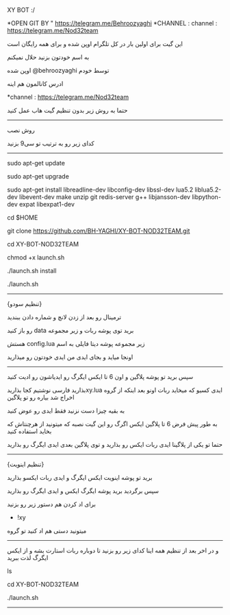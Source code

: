 XY BOT :/

*OPEN GIT BY " https://telegram.me/Behroozyaghi
*CHANNEL : channel : https://telegram.me/Nod32team
 
این گیت برای اولین بار در کل تلگرام اوپن شده و برای همه رایگان است
 
به اسم خودتون بزنید حلال نمیکنم

اوپن شده  @behroozyaghi توسط خودم  

ادرس کانالمون هم اینه

*channel : https://telegram.me/Nod32team

حتما به روش زیر بدون تنظیم گیت هاب عمل کنید
__________________________________________________________________________________________________________________________________
روش نصب

کدای زیر رو به ترتیب تو سی9 بزنید
____________________________________________________________________
sudo apt-get update

sudo apt-get upgrade

sudo apt-get install libreadline-dev libconfig-dev libssl-dev lua5.2 liblua5.2-dev libevent-dev make unzip git redis-server g++ libjansson-dev libpython-dev expat libexpat1-dev

cd $HOME

git clone https://github.com/BH-YAGHI/XY-BOT-NOD32TEAM.git

cd XY-BOT-NOD32TEAM

chmod +x launch.sh

./launch.sh install

./launch.sh

___________________________________________________________________________________________

{تنظیم سودو}

ترمینال رو بعد از زدن لانچ و شماره دادن ببندید

 رو باز کنید data برید توی پوشه ربات و زیر مجموعه

هستش config.lua زیر مجموعه پوشه دیتا فایلی به اسم

اونجا میاید و بجای ایدی من ایدی خودتون رو میذارید

__________________________________________________________________________________________________
سپس برید تو پوشه پلاگین و اون 6 تا ایکس ایگرگ رو ایدیاشون رو ادیت کنید

بذارید فارسی نوشتیم کجا بذاریدxy.lua ایدی کسیو که میخاید ربات اونو بعد اینکه از گروه اخراج شد بیاره رو تو پلاگین  

به بقیه چیزا دست نزنید فقط ایدی رو عوض کنید

به طور پیش فرض 6 تا پلاگین ایکس اگرگ رو این گیت نصبه که میتونید از هرچنتاش که بخاید استفاده کنید

حتما تو یکی از پلاگینا ایدی ربات ایکس رو بذارید
و توی پلاگین بعدی ایدی ایگرگ رو بذارید
_____________________________________________________________________________________________________________________________
{تنظیم اینویت}

برید تو پوشه اینویت ایکس ایگرگ و ایدی ربات ایکسو بذارید

سپس برگردید برید پوشه ایگرگ ایکس و ایدی ایگرگ رو بذارید

برای اد کردن هم دستور زیر رو بزنید

* !xy
 
 میتونید دستی هم اد کنید تو گروه
 ____________________________________________________________________________________________________________________________________
 و در اخر بعد از تنظیم همه اینا کدای زیر رو بزنید تا دوباره ربات استارت بشه و از ایکس ایگرگ لذت ببرید

ls

cd XY-BOT-NOD32TEAM

./launch.sh
_________________________________________________________________________________________________________________________________
